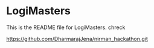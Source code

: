 # LogiMasters
This is the README file for LogiMasters.
chreck 

https://github.com/DharmarajJena/nirman_hackathon.git
